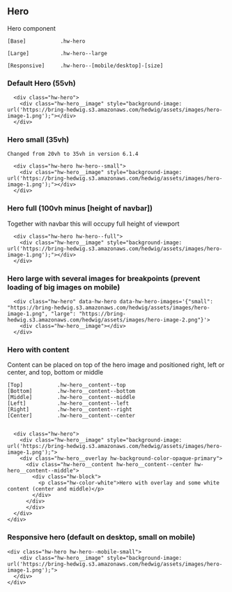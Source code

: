 ## Hero

Hero component

```code
[Base]           .hw-hero

[Large]          .hw-hero--large

[Responsive]     .hw-hero--[mobile/desktop]-[size]
```

### Default Hero (55vh)

```html|span-6,light,plain
  <div class="hw-hero">
    <div class="hw-hero__image" style="background-image: url('https://bring-hedwig.s3.amazonaws.com/hedwig/assets/images/hero-image-1.png');"></div>
  </div>
```

### Hero small (35vh)
```hint
Changed from 20vh to 35vh in version 6.1.4
```

```html|span-6,light,plain
  <div class="hw-hero hw-hero--small">
    <div class="hw-hero__image" style="background-image: url('https://bring-hedwig.s3.amazonaws.com/hedwig/assets/images/hero-image-1.png');"></div>
  </div>
```

### Hero full (100vh minus [height of navbar])
Together with navbar this will occupy full height of viewport

```html|span-6,light,plain
  <div class="hw-hero hw-hero--full">
    <div class="hw-hero__image" style="background-image: url('https://bring-hedwig.s3.amazonaws.com/hedwig/assets/images/hero-image-1.png');"></div>
  </div>
```

### Hero large with several images for breakpoints (prevent loading of big images on mobile)

```html|span-6,light,plain
  <div class="hw-hero" data-hw-hero data-hw-hero-images='{"small": "https://bring-hedwig.s3.amazonaws.com/hedwig/assets/images/hero-image-1.png", "large": "https://bring-hedwig.s3.amazonaws.com/hedwig/assets/images/hero-image-2.png"}'>
    <div class="hw-hero__image"></div>
  </div>
```

### Hero with content
Content can be placed on top of the hero image and positioned right, left or center, and top, bottom or middle

```code
[Top]           .hw-hero__content--top
[Bottom]        .hw-hero__content--bottom
[Middle]        .hw-hero__content--middle
[Left]          .hw-hero__content--left
[Right]         .hw-hero__content--right
[Center]        .hw-hero__content--center

```

```html|span-6,light,plain
  
  <div class="hw-hero">
    <div class="hw-hero__image" style="background-image: url('https://bring-hedwig.s3.amazonaws.com/hedwig/assets/images/hero-image-1.png');">
    <div class="hw-hero__overlay hw-background-color-opaque-primary">
      <div class="hw-hero__content hw-hero__content--center hw-hero__content--middle">
        <div class="hw-block">
          <p class="hw-color-white">Hero with overlay and some white content (center and middle)</p>
        </div>
      </div>
      </div>
  </div>
</div>
```

### Responsive hero (default on desktop, small on mobile)

```html|span-6,light,plain
<div class="hw-hero hw-hero--mobile-small">
    <div class="hw-hero__image" style="background-image: url('https://bring-hedwig.s3.amazonaws.com/hedwig/assets/images/hero-image-1.png');">
  </div>
</div>
```


